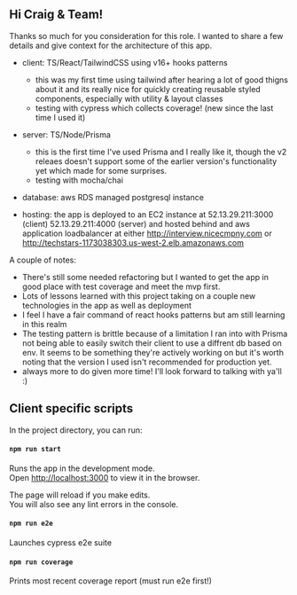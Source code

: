 ## Hi Craig & Team!

Thanks so much for you consideration for this role. I wanted to share a few details and give context for the architecture of this app.

* client: TS/React/TailwindCSS using v16+ hooks patterns
  * this was my first time using tailwind after hearing a lot of good thigns about it and its really nice for quickly creating reusable styled components, especially with utility & layout classes
  * testing with cypress which collects coverage! (new since the last time I used it)

* server: TS/Node/Prisma
  * this is the first time I've used Prisma and I really like it, though the v2 releaes doesn't support some of the earlier version's functionality yet which made for some surprises.
  * testing with mocha/chai

* database: aws RDS managed postgresql instance

* hosting: the app is deployed to an EC2 instance at 52.13.29.211:3000 (client) 52.13.29.211:4000 (server) and hosted behind and aws application loadbalancer at either http://interview.nicecmpny.com or http://techstars-1173038303.us-west-2.elb.amazonaws.com


A couple of notes:
* There's still some needed refactoring but I wanted to get the app in good place with test coverage and meet the mvp first.
* Lots of lessons learned with this project taking on a couple new technologies in the app as well as deployment
* I feel I have a fair command of react hooks patterns but am still learning in this realm
* The testing pattern is brittle because of a limitation I ran into with Prisma not being able to easily switch their client to use a diffrent db based on env. It seems to be something they're actively working on but it's worth noting that the version I used isn't recommended for production yet.
* always more to do given more time! I'll look forward to talking with ya'll :)


## Client specific scripts
In the project directory, you can run:

#### `npm run start`

Runs the app in the development mode.<br />
Open [http://localhost:3000](http://localhost:3000) to view it in the browser.

The page will reload if you make edits.<br />
You will also see any lint errors in the console.

#### `npm run e2e`

Launches cypress e2e suite

#### `npm run coverage`

Prints most recent coverage report (must run e2e first!)
